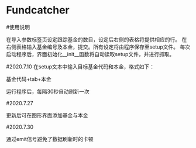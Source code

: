 # Fundcatcher
#使用说明

在导入参数标签页设定跟踪基金的数目，设定后右侧的表格将提供相应的行。
在右侧表格输入基金编号及本金，提交。所有设定将由程序保存至setup文件。
每次启动程序后，界面初始化__init__函数将自动读取setup文件，并进行抓取。

#2020.7.10
在setup文本中输入目标基金代码和本金，格式如下：

基金代码+tab+本金

运行程序后，每隔30秒自动刷新一次

#2020.7.27

更新后可在图形界面添加基金与本金

#2020.7.30

通过emit信号避免了数据刷新时的卡顿




